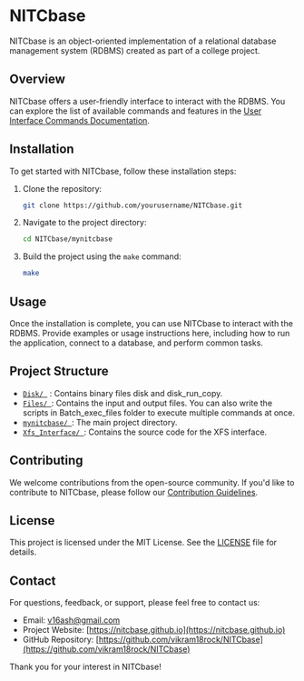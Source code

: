 # NITCbase

NITCbase is an object-oriented implementation of a relational database management system (RDBMS) created as part of a college project.

## Overview

NITCbase offers a user-friendly interface to interact with the RDBMS. You can explore the list of available commands and features in the [User Interface Commands Documentation](https://nitcbase.github.io/docs/User%20Interface%20Commands/).

## Installation

To get started with NITCbase, follow these installation steps:

1. Clone the repository:

    ```sh
    git clone https://github.com/yourusername/NITCbase.git
    ```

2. Navigate to the project directory:

    ```sh
    cd NITCbase/mynitcbase
    ```

3. Build the project using the `make` command:

    ```sh
    make
    ```

## Usage

Once the installation is complete, you can use NITCbase to interact with the RDBMS. Provide examples or usage instructions here, including how to run the application, connect to a database, and perform common tasks.

## Project Structure

- [`Disk/ `](Disk) : Contains binary files disk and disk_run_copy.
- [`Files/ `](Files): Contains the input and output files. You can also write the scripts in Batch_exec_files folder to execute multiple commands at once.
- [`mynitcbase/ `](mynitcbase): The main project directory.
- [`Xfs_Interface/ `](Xfs_Interface): Contains the source code for the XFS interface.

## Contributing

We welcome contributions from the open-source community. If you'd like to contribute to NITCbase, please follow our [Contribution Guidelines](CONTRIBUTING.md).

## License

This project is licensed under the MIT License. See the [LICENSE](LICENSE) file for details.

## Contact

For questions, feedback, or support, please feel free to contact us:

- Email: [v16ash@gmail.com](mailto:v16ash@gmail.com)
- Project Website: [https://nitcbase.github.io](https://nitcbase.github.io)
- GitHub Repository: [https://github.com/vikram18rock/NITCbase](https://github.com/vikram18rock/NITCbase)

Thank you for your interest in NITCbase!
